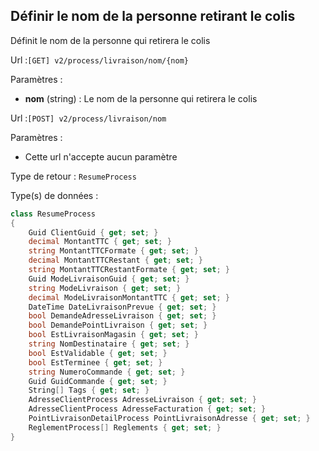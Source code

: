 ## <span id='nomlivraisondefinir'>Définir le nom de la personne retirant le colis</span>

Définit le nom de la personne qui retirera le colis

Url :`[GET] v2/process/livraison/nom/{nom}`

Paramètres : 

- **nom** (string) : Le nom de la personne qui retirera le colis

Url :`[POST] v2/process/livraison/nom`

Paramètres : 

- Cette url n'accepte aucun paramètre

Type de retour : `ResumeProcess`

Type(s) de données :

```csharp
class ResumeProcess
{
	Guid ClientGuid { get; set; }
	decimal MontantTTC { get; set; }
	string MontantTTCFormate { get; set; }
	decimal MontantTTCRestant { get; set; }
	string MontantTTCRestantFormate { get; set; }
	Guid ModeLivraisonGuid { get; set; }
	string ModeLivraison { get; set; }
	decimal ModeLivraisonMontantTTC { get; set; }
	DateTime DateLivraisonPrevue { get; set; }
	bool DemandeAdresseLivraison { get; set; }
	bool DemandePointLivraison { get; set; }
	bool EstLivraisonMagasin { get; set; }
	string NomDestinataire { get; set; }
	bool EstValidable { get; set; }
	bool EstTerminee { get; set; }
	string NumeroCommande { get; set; }
	Guid GuidCommande { get; set; }
	String[] Tags { get; set; }
	AdresseClientProcess AdresseLivraison { get; set; }
	AdresseClientProcess AdresseFacturation { get; set; }
	PointLivraisonDetailProcess PointLivraisonAdresse { get; set; }
	ReglementProcess[] Reglements { get; set; }
}

```
